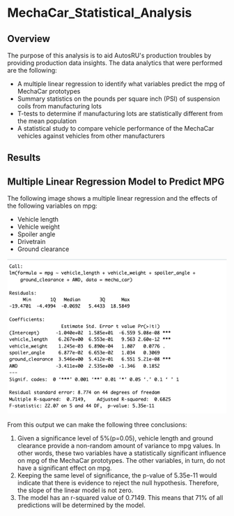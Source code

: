 # MechaCar_Statistical_Analysis

## Overview

The purpose of this analysis is to aid AutosRU's production troubles by providing production data insights. The data analytics that were performed are the following:
- A multiple linear regression to identify what variables predict the mpg of MechaCar prototypes
- Summary statistics on the pounds per square inch (PSI) of suspension coils from manufacturing lots
- T-tests to determine if manufacturing lots are statistically different from the mean population
- A statistical study to compare vehicle performance of the MechaCar vehicles against vehicles from other manufacturers

## Results

## Multiple Linear Regression Model to Predict MPG

The following image shows a multiple linear regression and the effects of the following variables on mpg:
- Vehicle length
- Vehicle weight
- Spoiler angle
- Drivetrain
- Ground clearance

![MLR](Images/MLR.png)

From this output we can make the following three conclusions:
1. Given a significance level of 5%(p=0.05), vehicle length and ground clearance provide a non-random amount of variance to mpg values. In other words, these two variables have a statistically significant influence on mpg of the MechaCar prototypes. The other variables, in turn, do not have a significant effect on mpg. 
2. Keeping the same level of significance, the p-value of 5.35e-11 would indicate that there is evidence to reject the null hypothesis. Therefore, the slope of the linear model is not zero.
3. The model has an r-squared value of 0.7149. This means that 71% of all predictions will be determined by the model. 